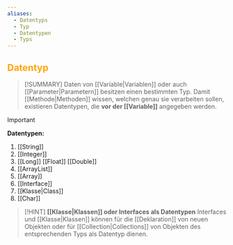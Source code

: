 ```yaml
---
aliases:
  - Datentyps
  - Typ
  - Datentypen
  - Typs
---
```

## <font color = "orange">Datentyp</font>

>[!SUMMARY]
>Daten von [[Variable|Variablen]] oder auch [[Parameter|Parametern]] besitzen einen bestimmten Typ. Damit [[Methode|Methoden]] wissen, welchen genau sie verarbeiten sollen, existieren Datentypen, die **vor der [[Variable]]** angegeben werden.

>[!IMPORTANT]
>**Datentypen:**
>1. [[String]]
>2. [[Integer]]
>3. [[Long]]
>   [[Float]]
>   [[Double]]
>1. [[ArrayList]]
>2. [[Array]]
>3. [[Interface]]
>4. [[Klasse|Class]]
>5. [[Char]]

>[!HINT]
>**[[Klasse|Klassen]] oder Interfaces als Datentypen**
>Interfaces und [[Klasse|Klassen]] können für die [[Deklaration]] von neuen Objekten oder für [[Collection|Collections]] von Objekten des entsprechenden Typs als Datentyp dienen.

